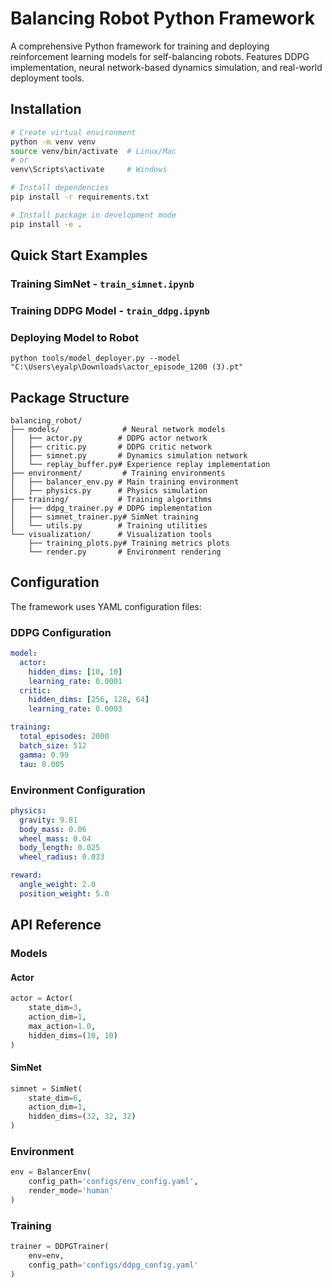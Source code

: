# Balancing Robot Python Framework

A comprehensive Python framework for training and deploying reinforcement learning models for self-balancing robots. Features DDPG implementation, neural network-based dynamics simulation, and real-world deployment tools.

## Installation

```bash
# Create virtual environment
python -m venv venv
source venv/bin/activate  # Linux/Mac
# or
venv\Scripts\activate     # Windows

# Install dependencies
pip install -r requirements.txt

# Install package in development mode
pip install -e .
```

## Quick Start Examples

### Training SimNet - `train_simnet.ipynb`

### Training DDPG Model - `train_ddpg.ipynb`

### Deploying Model to Robot

```shell
python tools/model_deployer.py --model "C:\Users\eyalp\Downloads\actor_episode_1200 (3).pt"
```

## Package Structure

```
balancing_robot/
├── models/              # Neural network models
│   ├── actor.py        # DDPG actor network
│   ├── critic.py       # DDPG critic network
│   ├── simnet.py       # Dynamics simulation network
│   └── replay_buffer.py# Experience replay implementation
├── environment/         # Training environments
│   ├── balancer_env.py # Main training environment
│   ├── physics.py      # Physics simulation
├── training/           # Training algorithms
│   ├── ddpg_trainer.py # DDPG implementation
│   ├── simnet_trainer.py# SimNet training
│   └── utils.py        # Training utilities
└── visualization/      # Visualization tools
    ├── training_plots.py# Training metrics plots
    └── render.py       # Environment rendering
```

## Configuration

The framework uses YAML configuration files:

### DDPG Configuration
```yaml
model:
  actor:
    hidden_dims: [10, 10]
    learning_rate: 0.0001
  critic:
    hidden_dims: [256, 128, 64]
    learning_rate: 0.0003

training:
  total_episodes: 2000
  batch_size: 512
  gamma: 0.99
  tau: 0.005
```

### Environment Configuration
```yaml
physics:
  gravity: 9.81
  body_mass: 0.06
  wheel_mass: 0.04
  body_length: 0.025
  wheel_radius: 0.033

reward:
  angle_weight: 2.0
  position_weight: 5.0
```

## API Reference

### Models

#### Actor
```python
actor = Actor(
    state_dim=3,
    action_dim=1,
    max_action=1.0,
    hidden_dims=(10, 10)
)
```

#### SimNet
```python
simnet = SimNet(
    state_dim=6,
    action_dim=1,
    hidden_dims=(32, 32, 32)
)
```

### Environment

```python
env = BalancerEnv(
    config_path='configs/env_config.yaml',
    render_mode='human'
)
```

### Training

```python
trainer = DDPGTrainer(
    env=env,
    config_path='configs/ddpg_config.yaml'
)
```
